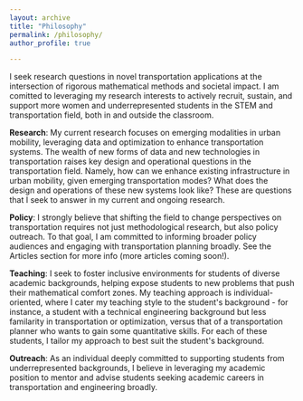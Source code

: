 ```yaml
---
layout: archive
title: "Philosophy"
permalink: /philosophy/
author_profile: true

---
```

I seek research questions in novel transportation applications at the intersection of rigorous mathematical methods and societal impact. I am comitted to leveraging my research interests to actively recruit, sustain, and support more women and underrepresented students in the STEM and transportation field, both in and outside the classroom. 

**Research**: My current research focuses on emerging modalities in urban mobility, leveraging data and optimization to enhance transportation systems. The wealth of new forms of data and new technologies in transportation raises key design and operational questions in the transportation field. Namely, how can we enhance existing infrastructure in urban mobility, given emerging transportation modes? What does the design and operations of these new systems look like? These are questions that I seek to answer in my current and ongoing research. 

**Policy**: I strongly believe that shifting the field to change perspectives on transportation requires not just methodological research, but also policy outreach. To that goal, I am committed to informing broader policy audiences and engaging with transportation planning broadly. See the Articles section for more info (more articles coming soon!).

**Teaching**: I seek to foster inclusive environments for students of diverse academic backgrounds, helping expose students to new problems that push their mathematical comfort zones. My teaching approach is individual-oriented, where I cater my teaching style to the student's background - for instance, a student with a technical engineering background but less familarity in transportation or optimization, versus that of a transportation planner who wants to gain some quantitative skills. For each of these students, I tailor my approach to best suit the student's background.

**Outreach**: As an individual deeply committed to supporting students from underrepresented backgrounds, I believe in leveraging my academic position to mentor and advise students seeking academic careers in transportation and engineering broadly. 